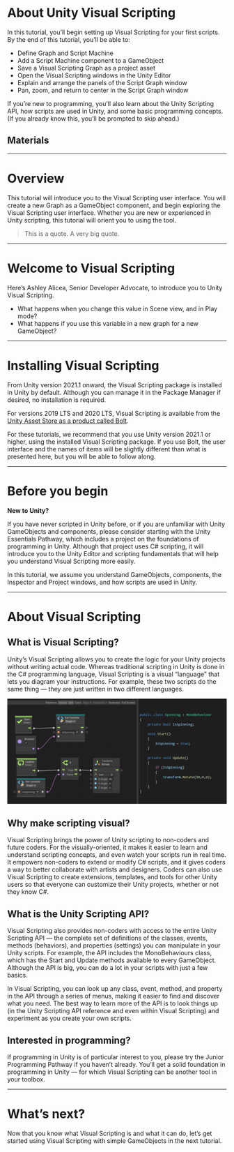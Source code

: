 # About Unity Visual Scripting

In this tutorial, you’ll begin setting up Visual Scripting for your first scripts. By the end of this tutorial, you’ll be able to:

- Define Graph and Script Machine
- Add a Script Machine component to a GameObject
- Save a Visual Scripting Graph as a project asset
- Open the Visual Scripting windows in the Unity Editor
- Explain and arrange the panels of the Script Graph window
- Pan, zoom, and return to center in the Script Graph window

If you’re new to programming, you’ll also learn about the Unity Scripting API, how scripts are used in Unity, and some basic programming concepts. (If you already know this, you’ll be prompted to skip ahead.)

## Materials

---

# Overview

This tutorial will introduce you to the Visual Scripting user interface. You will create a new Graph as a GameObject component, and begin exploring the Visual Scripting user interface. Whether you are new or experienced in Unity scripting, this tutorial will orient you to using the tool.

> This is a quote.
> A very big quote.

---

# Welcome to Visual Scripting

Here’s Ashley Alicea, Senior Developer Advocate, to introduce you to Unity Visual Scripting.

- What happens when you change this value in Scene view, and in Play mode?
- What happens if you use this variable in a new graph for a new GameObject?

---

# Installing Visual Scripting

From Unity version 2021.1 onward, the Visual Scripting package is installed in Unity by default. Although you can manage it in the Package Manager if desired, no installation is required.

For versions 2019 LTS and 2020 LTS, Visual Scripting is available from the [Unity Asset Store as a product called Bolt](https://assetstore.unity.com/packages/tools/visual-scripting/bolt-163802).

For these tutorials, we recommend that you use Unity version 2021.1 or higher, using the installed Visual Scripting package. If you use Bolt, the user interface and the names of items will be slightly different than what is presented here, but you will be able to follow along.

---

# Before you begin

**New to Unity?**

If you have never scripted in Unity before, or if you are unfamiliar with Unity GameObjects and components, please consider starting with the Unity Essentials Pathway, which includes a project on the foundations of programming in Unity. Although that project uses C# scripting, it will introduce you to the Unity Editor and scripting fundamentals that will help you understand Visual Scripting more easily.

In this tutorial, we assume you understand GameObjects, components, the Inspector and Project windows, and how scripts are used in Unity.

---

# About Visual Scripting

## What is Visual Scripting?

Unity’s Visual Scripting allows you to create the logic for your Unity projects without writing actual code. Whereas traditional scripting in Unity is done in the C# programming language, Visual Scripting is a visual “language” that lets you diagram your instructions. For example, these two scripts do the same thing — they are just written in two different languages.

![](about-visual-scripting.png)

## Why make scripting visual?

Visual Scripting brings the power of Unity scripting to non-coders and future coders. For the visually-oriented, it makes it easier to learn and understand scripting concepts, and even watch your scripts run in real time. It empowers non-coders to extend or modify C# scripts, and it gives coders a way to better collaborate with artists and designers. Coders can also use Visual Scripting to create extensions, templates, and tools for other Unity users so that everyone can customize their Unity projects, whether or not they know C#.

## What is the Unity Scripting API?

Visual Scripting also provides non-coders with access to the entire Unity Scripting API — the complete set of definitions of the classes, events, methods (behaviors), and properties (settings) you can manipulate in your Unity scripts. For example, the API includes the MonoBehaviours class, which has the Start and Update methods available to every GameObject. Although the API is big, you can do a lot in your scripts with just a few basics.

In Visual Scripting, you can look up any class, event, method, and property in the API through a series of menus, making it easier to find and discover what you need. The best way to learn more of the API is to look things up (in the Unity Scripting API reference and even within Visual Scripting) and experiment as you create your own scripts.

## Interested in programming?

If programming in Unity is of particular interest to you, please try the Junior Programming Pathway if you haven’t already. You’ll get a solid foundation in programming in Unity — for which Visual Scripting can be another tool in your toolbox.

---

# What’s next?

Now that you know what Visual Scripting is and what it can do, let’s get started using Visual Scripting with simple GameObjects in the next tutorial.

